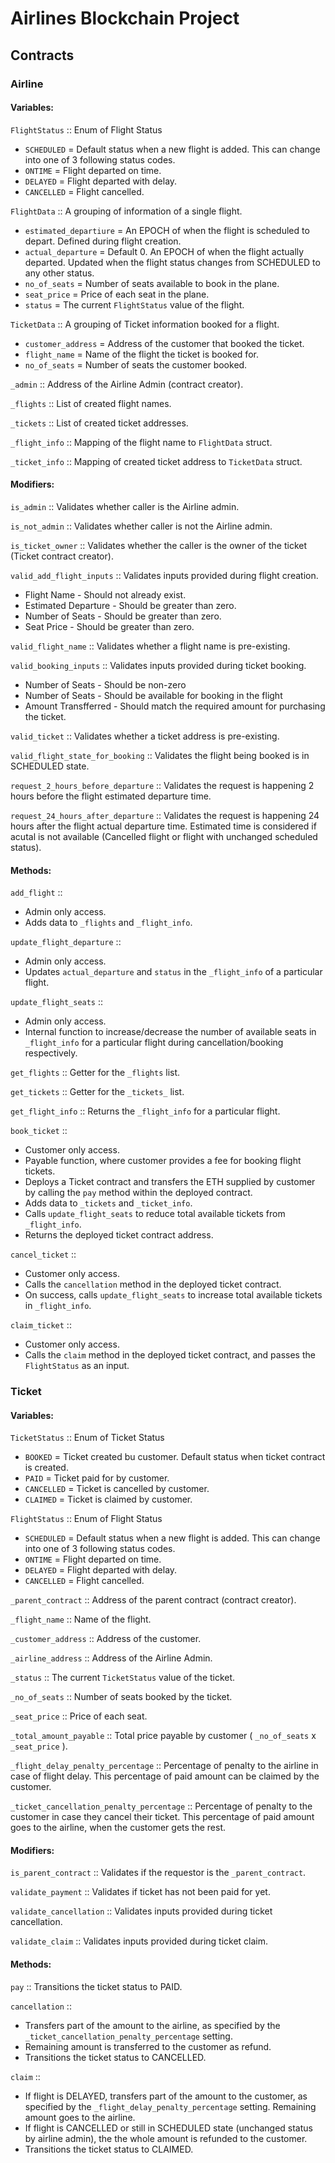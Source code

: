 # Airlines Blockchain Project

## Contracts

### Airline

#### Variables:

`FlightStatus` :: Enum of Flight Status
* `SCHEDULED` = Default status when a new flight is added. This can change into one of 3 following status codes.
* `ONTIME` = Flight departed on time.
* `DELAYED` = Flight departed with delay.
* `CANCELLED` = Flight cancelled.

`FlightData` :: A grouping of information of a single flight.
* `estimated_departiure` = An EPOCH of when the flight is scheduled to depart. Defined during flight creation.
* `actual_departure` = Default 0. An EPOCH of when the flight actually departed. Updated when the flight status changes from SCHEDULED to any other status.
* `no_of_seats` = Number of seats available to book in the plane.
* `seat_price` = Price of each seat in the plane.
* `status` = The current `FlightStatus` value of the flight.

`TicketData` :: A grouping of Ticket information booked for a flight.
* `customer_address` = Address of the customer that booked the ticket.
* `flight_name` = Name of the flight the ticket is booked for.
* `no_of_seats` = Number of seats the customer booked.

`_admin` :: Address of the Airline Admin (contract creator).

`_flights` :: List of created flight names.

`_tickets` :: List of created ticket addresses.

`_flight_info` :: Mapping of the flight name to `FlightData` struct.

`_ticket_info` :: Mapping of created ticket address to `TicketData` struct.

#### Modifiers:

`is_admin` :: Validates whether caller is the Airline admin.

`is_not_admin` :: Validates whether caller is not the Airline admin.

`is_ticket_owner` :: Validates whether the caller is the owner of the ticket (Ticket contract creator).

`valid_add_flight_inputs` :: Validates inputs provided during flight creation.
* Flight Name - Should not already exist.
* Estimated Departure - Should be greater than zero.
* Number of Seats - Should be greater than zero.
* Seat Price - Should be greater than zero.

`valid_flight_name` :: Validates whether a flight name is pre-existing.

`valid_booking_inputs` :: Validates inputs provided during ticket booking.
* Number of Seats - Should be non-zero
* Number of Seats - Should be available for booking in the flight
* Amount Transfferred - Should match the required amount for purchasing the ticket.

`valid_ticket` :: Validates whether a ticket address is pre-existing.

`valid_flight_state_for_booking` :: Validates the flight being booked is in SCHEDULED state.

`request_2_hours_before_departure` :: Validates the request is happening 2 hours before the flight estimated departure time.

`request_24_hours_after_departure` :: Validates the request is happening 24 hours after the flight actual departure time. Estimated time is considered if acutal is not available (Cancelled flight or flight with unchanged scheduled status).

#### Methods:

`add_flight` ::
* Admin only access.
* Adds data to `_flights` and `_flight_info`.

`update_flight_departure` ::
* Admin only access.
* Updates `actual_departure` and `status` in the `_flight_info` of a particular flight.

`update_flight_seats` ::
* Admin only access.
* Internal function to increase/decrease the number of available seats in `_flight_info` for a particular flight during cancellation/booking respectively.

`get_flights` :: Getter for the `_flights` list.

`get_tickets` :: Getter for the `_tickets_` list.

`get_flight_info` :: Returns the `_flight_info` for a particular flight.

`book_ticket` ::
* Customer only access.
* Payable function, where customer provides a fee for booking flight tickets.
* Deploys a Ticket contract and transfers the ETH supplied by customer by calling the `pay` method within the deployed contract.
* Adds data to `_tickets` and `_ticket_info`.
* Calls `update_flight_seats` to reduce total available tickets from `_flight_info`.
* Returns the deployed ticket contract address.

`cancel_ticket` ::
* Customer only access.
* Calls the `cancellation` method in the deployed ticket contract.
* On success, calls `update_flight_seats` to increase total available tickets in `_flight_info`.

`claim_ticket` ::
* Customer only access.
* Calls the `claim` method in the deployed ticket contract, and passes the `FlightStatus` as an input.

### Ticket

#### Variables:

`TicketStatus` :: Enum of Ticket Status
* `BOOKED` = Ticket created bu customer. Default status when ticket contract is created.
* `PAID` = Ticket paid for by customer.
* `CANCELLED` = Ticket is cancelled by customer.
* `CLAIMED` = Ticket is claimed by customer.

`FlightStatus` :: Enum of Flight Status
* `SCHEDULED` = Default status when a new flight is added. This can change into one of 3 following status codes.
* `ONTIME` = Flight departed on time.
* `DELAYED` = Flight departed with delay.
* `CANCELLED` = Flight cancelled.

`_parent_contract` :: Address of the parent contract (contract creator).

`_flight_name` :: Name of the flight.

`_customer_address` :: Address of the customer.

`_airline_address` :: Address of the Airline Admin.

`_status` :: The current `TicketStatus` value of the ticket.

`_no_of_seats` :: Number of seats booked by the ticket.

`_seat_price` :: Price of each seat.

`_total_amount_payable` :: Total price payable by customer ( `_no_of_seats` x `_seat_price` ).

`_flight_delay_penalty_percentage` :: Percentage of penalty to the airline in case of flight delay. This percentage of paid amount can be claimed by the customer.

`_ticket_cancellation_penalty_percentage` :: Percentage of penalty to the customer in case they cancel their ticket. This percentage of paid amount goes to the airline, when the customer gets the rest.

#### Modifiers:

`is_parent_contract` :: Validates if the requestor is the `_parent_contract`.

`validate_payment` :: Validates if ticket has not been paid for yet.

`validate_cancellation` :: Validates inputs provided during ticket cancellation.

`validate_claim` :: Validates inputs provided during ticket claim.

#### Methods:

`pay` :: Transitions the ticket status to PAID.

`cancellation` ::
* Transfers part of the amount to the airline, as specified by the `_ticket_cancellation_penalty_percentage` setting.
* Remaining amount is transferred to the customer as refund.
* Transitions the ticket status to CANCELLED.

`claim` ::
* If flight is DELAYED, transfers part of the amount to the customer, as specified by the `_flight_delay_penalty_percentage` setting. Remaining amount goes to the airline.
* If flight is CANCELLED or still in SCHEDULED state (unchanged status by airline admin), the the whole amount is refunded to the customer.
* Transitions the ticket status to CLAIMED.
